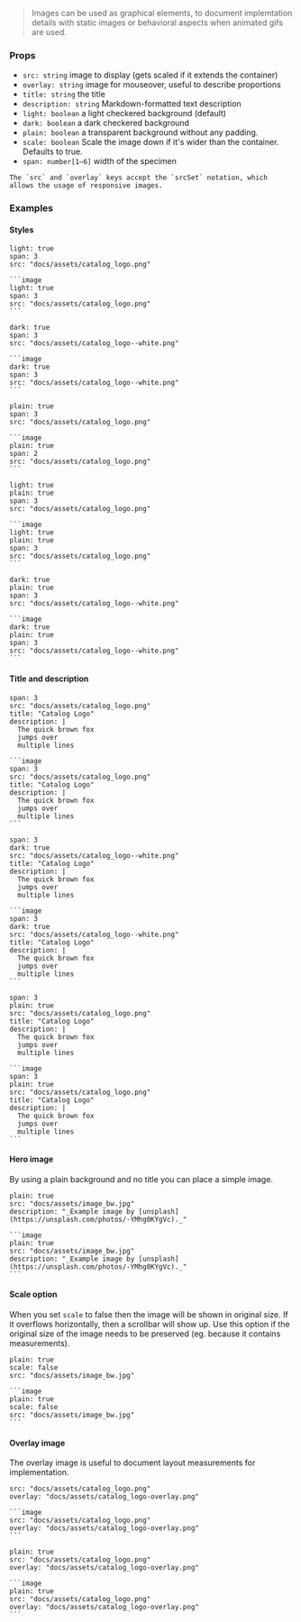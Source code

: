 > Images can be used as graphical elements, to document implemtation details with static images or behavioral aspects when animated gifs are used.

### Props

- `src: string` image to display (gets scaled if it extends the container)
- `overlay: string` image for mouseover, useful to describe proportions
- `title: string` the title
- `description: string` Markdown-formatted text description
- `light: boolean` a light checkered background (default)
- `dark: boolean` a dark checkered background
- `plain: boolean` a transparent background without any padding.
- `scale: boolean` Scale the image down if it's wider than the container. Defaults to true.
- `span: number[1–6]` width of the specimen

```hint|directive
The `src` and `overlay` keys accept the `srcSet` notation, which allows the usage of responsive images.
```

### Examples

#### Styles

```image
light: true
span: 3
src: "docs/assets/catalog_logo.png"
```

````code|span-3
```image
light: true
span: 3
src: "docs/assets/catalog_logo.png"
```
````

```image
dark: true
span: 3
src: "docs/assets/catalog_logo--white.png"
```

````code|span-3
```image
dark: true
span: 3
src: "docs/assets/catalog_logo--white.png"
```
````

```image
plain: true
span: 3
src: "docs/assets/catalog_logo.png"
```

````code|span-3
```image
plain: true
span: 2
src: "docs/assets/catalog_logo.png"
```
````

```image
light: true
plain: true
span: 3
src: "docs/assets/catalog_logo.png"
```

````code|span-3
```image
light: true
plain: true
span: 3
src: "docs/assets/catalog_logo.png"
```
````

```image
dark: true
plain: true
span: 3
src: "docs/assets/catalog_logo--white.png"
```

````code|span-3
```image
dark: true
plain: true
span: 3
src: "docs/assets/catalog_logo--white.png"
```
````

#### Title and description

```image
span: 3
src: "docs/assets/catalog_logo.png"
title: "Catalog Logo"
description: |
  The quick brown fox
  jumps over
  multiple lines
```

````code|span-3
```image
span: 3
src: "docs/assets/catalog_logo.png"
title: "Catalog Logo"
description: |
  The quick brown fox
  jumps over
  multiple lines
```
````

```image
span: 3
dark: true
src: "docs/assets/catalog_logo--white.png"
title: "Catalog Logo"
description: |
  The quick brown fox
  jumps over
  multiple lines
```

````code|span-3
```image
span: 3
dark: true
src: "docs/assets/catalog_logo--white.png"
title: "Catalog Logo"
description: |
  The quick brown fox
  jumps over
  multiple lines
```
````

```image
span: 3
plain: true
src: "docs/assets/catalog_logo.png"
title: "Catalog Logo"
description: |
  The quick brown fox
  jumps over
  multiple lines
```

````code|span-3
```image
span: 3
plain: true
src: "docs/assets/catalog_logo.png"
title: "Catalog Logo"
description: |
  The quick brown fox
  jumps over
  multiple lines
```
````

#### Hero image

By using a plain background and no title you can place a simple image.

```image
plain: true
src: "docs/assets/image_bw.jpg"
description: "_Example image by [unsplash](https://unsplash.com/photos/-YMhg0KYgVc)._"
```

````code
```image
plain: true
src: "docs/assets/image_bw.jpg"
description: "_Example image by [unsplash](https://unsplash.com/photos/-YMhg0KYgVc)._"
```
````


#### Scale option

When you set `scale` to false then the image will be shown in original size. If it overflows
horizontally, then a scrollbar will show up. Use this option if the original size of the
image needs to be preserved (eg. because it contains measurements).

```image
plain: true
scale: false
src: "docs/assets/image_bw.jpg"
```

````
```image
plain: true
scale: false
src: "docs/assets/image_bw.jpg"
```
````


#### Overlay image

The overlay image is useful to document layout measurements for implementation.

```image
src: "docs/assets/catalog_logo.png"
overlay: "docs/assets/catalog_logo-overlay.png"
```

````code
```image
src: "docs/assets/catalog_logo.png"
overlay: "docs/assets/catalog_logo-overlay.png"
```
````



```image
plain: true
src: "docs/assets/catalog_logo.png"
overlay: "docs/assets/catalog_logo-overlay.png"
```

````code
```image
plain: true
src: "docs/assets/catalog_logo.png"
overlay: "docs/assets/catalog_logo-overlay.png"
```
````





